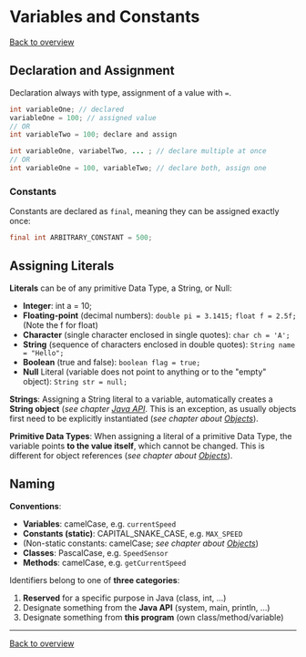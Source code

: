 # Variables and Constants
[Back to overview](./00_Java_SyntaxGuide)

## Declaration and Assignment
Declaration always with type, assignment of a value with `=`.
```java
int variableOne; // declared
variableOne = 100; // assigned value
// OR
int variableTwo = 100; declare and assign
```
```java
int variableOne, variabelTwo, ... ; // declare multiple at once
// OR
int variableOne = 100, variableTwo; // declare both, assign one
```

### Constants
Constants are declared as `final`, meaning they can be assigned exactly once:
```java
final int ARBITRARY_CONSTANT = 500;
```

## Assigning Literals

**Literals** can be of any primitive Data Type, a String, or Null:
- **Integer**: int a = 10;
- **Floating-point** (decimal numbers): `double pi = 3.1415;` `float f = 2.5f;` (Note the f for float)
- **Character** (single character enclosed in single quotes): `char ch = 'A';`
- **String** (sequence of characters enclosed in double quotes): `String name = "Hello";`
- **Boolean** (true and false): `boolean flag = true;`
- **Null** Literal (variable does not point to anything or to the "empty" object): `String str = null;`

**Strings**: Assigning a String literal to a variable, automatically creates a **String object** (*see chapter [Java API](07_Generics.md)*. This is an exception, as usually objects first need to be explicitly instantiated (*see chapter about [Objects](05_Objects_and_Methods.md)*).

**Primitive Data Types**: When assigning a literal of a primitive Data Type, the variable points **to the value itself**, which cannot be changed. This is different for object references (*see chapter about [Objects](05_Objects_and_Methods.md)*).


## Naming

**Conventions**:
- **Variables**: camelCase, e.g. ```currentSpeed```
- **Constants (static)**: CAPITAL_SNAKE_CASE, e.g. ```MAX_SPEED```
- (Non-static constants: camelCase; *see chapter about [Objects](05_Objects_and_Methods.md)*)
- **Classes**: PascalCase, e.g. ```SpeedSensor```
- **Methods**: camelCase, e.g. ```getCurrentSpeed```


Identifiers belong to one of **three categories**:
1. **Reserved** for a specific purpose in Java (class, int, ...)
2. Designate something from the **Java API** (system, main, println, ...)
3. Designate something from **this program** (own class/method/variable)

---

[Back to overview](./00_Java_SyntaxGuide)
